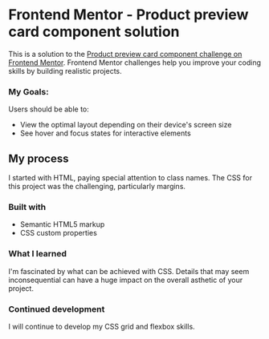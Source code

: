 # Frontend Mentor - Product preview card component solution

This is a solution to the [Product preview card component challenge on Frontend Mentor](https://www.frontendmentor.io/challenges/product-preview-card-component-GO7UmttRfa). Frontend Mentor challenges help you improve your coding skills by building realistic projects. 

### My Goals:

Users should be able to:

- View the optimal layout depending on their device's screen size
- See hover and focus states for interactive elements

## My process

I started with HTML, paying special attention to class names. 
The CSS for this project was the challenging, particularly margins.

### Built with

- Semantic HTML5 markup
- CSS custom properties


### What I learned

I'm fascinated by what can be achieved with CSS. Details that may seem inconsequential can have a huge impact on the overall asthetic of your project.

### Continued development

I will continue to develop my CSS grid and flexbox skills. 

